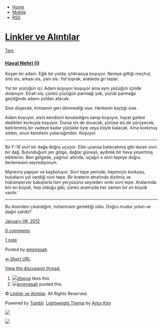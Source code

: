 -   [Home](/)
-   [Mobile](/mobile)
-   [RSS](http://eminresah.tumblr.com/rss)

[Linkler ve Alıntılar](/)
=========================

[Text](http://eminresah.tumblr.com/post/15472402861/hayal-nehri-i)

### [Hayal Nehri (i)](http://eminresah.tumblr.com/post/15472402861/hayal-nehri-i)

Koşan bir adam. Eğik bir yolda, çıldırasıya koşuyor. Nereye gittiği
meçhul, önü sis, arkası sis, yanı sis. Yol toprak, aralarda gri taşlar.

Yol bir yüzüğün içi. Adam koşuyor koşuyor ama aynı yüzüğün içinde
dolanıyor. Etrafı sis, çünkü yüzüğün parmağı yok, yüzük parmağa
geçtiğinde adamı yoldan atacak.

Sise düşecek, kimsenin geri dönmediği sise. Herkesin kaçtığı sise.

Adam koşuyor, sisin kendisini kovaladığını sanıp koşuyor, hayat gailesi
dedikleri korkuyla koşuyor. Dursa sis de duracak, yürüse sis de
yürüyecek, belirlenmiş bir vadeye kadar yüzükte öyle veya böyle kalacak.
Ama korkmuş sisten, onun kendisini yutacağından. Koşuyor.

* * * * *

Bir F-16 sivri bir dağa doğru uçuyor. Elim uzansa batacakmış gibi duran
sivri bir dağ. Bulunduğum yer gölge, dağlar güneşli, aydınlık bir hava
yeşertmiş eteklerini. Ben gölgede, yağmur altında, uçağın o sivri tepeye
doğru ilerlemesini seyrediyorum.

Manevra yapıyor ve kayboluyor. Sivri tepe yerinde, hepimizin korkusu,
bulutların yol verdiği sivri tepe. Bir kraterin etrafında dizilmiş ve
hükümperver bakışlarla tüm yeryüzünü seyreden oniki sivri tepe.
Aralarında biri en büyük, hep olduğu gibi, çünkü aramızda her zaman bir
*en büyük* vardır.

* * * * *

Bu ikisinden çıkardığım, hızlanmam gerektiği oldu. Doğru mudur yolun ve
dağın sahibi?

[January 08,
2012](http://eminresah.tumblr.com/post/15472402861/hayal-nehri-i)

[0
comments](http://eminresah.tumblr.com/post/15472402861/hayal-nehri-i#disqus_thread)

[1
note](http://eminresah.tumblr.com/post/15472402861/hayal-nehri-i#notes)

Posted by [eminresah](http://eminresah.tumblr.com/)

[∞ Short URL](http://tmblr.co/ZWS1OyEQEY6j)

[View the discussion thread.](http://erblog.disqus.com/?url=ref)

1.  [![](http://38.media.tumblr.com/avatar_17d7756f7f8f_16.png)](http://ztopya.tumblr.com/ "aglea ")[ztopya](http://ztopya.tumblr.com/ "aglea")
    likes this
2.  [![](http://38.media.tumblr.com/avatar_06c8562d8d9e_16.png)](http://eminresah.tumblr.com/ "Linkler ve Alıntılar")[eminresah](http://eminresah.tumblr.com/ "Linkler ve Alıntılar")
    posted this

© [Linkler ve Alıntılar](/). All Rights Reserved.

Powered by [Tumblr](http://tumblr.com). [Lightweight
Theme](http://www.tumblr.com/theme/10820) by [Artur
Kim](http://arturkim.com)

![](https://px.srvcs.tumblr.com/impixu?T=1434918786&J=eyJ0eXBlIjoidXJsIiwidXJsIjoiaHR0cDpcL1wvZW1pbnJlc2FoLnR1bWJsci5jb21cL3Bvc3RcLzE1NDcyNDAyODYxXC9oYXlhbC1uZWhyaS1pIiwicmVxdHlwZSI6MCwicm91dGUiOiJcL3Bvc3RcLzppZFwvOnN1bW1hcnkiLCJub3NjcmlwdCI6MX0=&U=KKKMEBIBPD&K=f200b1fa2aaf385b2ce82665f92673de7e14690d875442205a568a78f94c2b30&R=)

![](https://px.srvcs.tumblr.com/impixu?T=1434918786&J=eyJ0eXBlIjoicG9zdCIsInVybCI6Imh0dHA6XC9cL2VtaW5yZXNhaC50dW1ibHIuY29tXC9wb3N0XC8xNTQ3MjQwMjg2MVwvaGF5YWwtbmVocmktaSIsInJlcXR5cGUiOjAsInJvdXRlIjoiXC9wb3N0XC86aWRcLzpzdW1tYXJ5IiwicG9zdHMiOlt7InBvc3RpZCI6IjE1NDcyNDAyODYxIiwiYmxvZ2lkIjoiMzY0ODAyOCIsInNvdXJjZSI6MzN9XSwibm9zY3JpcHQiOjF9&U=MGMBPPEJPO&K=bc0c3381d0df33b561b1f05e39ce817225c1b5f9389be00bc5cac0ce1d4ac6a2&R=)

